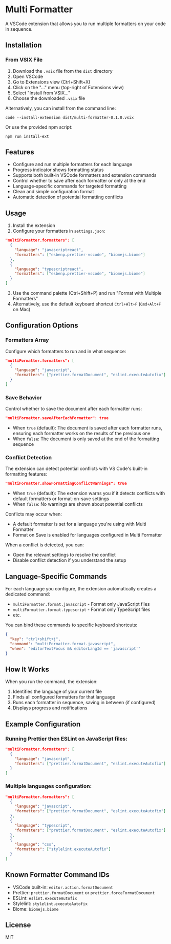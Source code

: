 # Multi Formatter

A VSCode extension that allows you to run multiple formatters on your code in sequence.

## Installation

### From VSIX File
1. Download the `.vsix` file from the `dist` directory
2. Open VSCode
3. Go to Extensions view (Ctrl+Shift+X)
4. Click on the "..." menu (top-right of Extensions view)
5. Select "Install from VSIX..." 
6. Choose the downloaded `.vsix` file

Alternatively, you can install from the command line:
```
code --install-extension dist/multi-formatter-0.1.0.vsix
```

Or use the provided npm script:
```
npm run install-ext
```

## Features

- Configure and run multiple formatters for each language
- Progress indicator shows formatting status
- Supports both built-in VSCode formatters and extension commands
- Control whether to save after each formatter or only at the end
- Language-specific commands for targeted formatting
- Clean and simple configuration format
- Automatic detection of potential formatting conflicts

## Usage

1. Install the extension
2. Configure your formatters in `settings.json`:

```json
"multiFormatter.formatters": [
  {
    "language": "javascriptreact",
    "formatters": ["esbenp.prettier-vscode", "biomejs.biome"]
  },
  {
    "language": "typescriptreact",
    "formatters": ["esbenp.prettier-vscode", "biomejs.biome"]
  }
]
```

3. Use the command palette (Ctrl+Shift+P) and run "Format with Multiple Formatters"
4. Alternatively, use the default keyboard shortcut `Ctrl+Alt+F` (`Cmd+Alt+F` on Mac)

## Configuration Options

### Formatters Array

Configure which formatters to run and in what sequence:

```json
"multiFormatter.formatters": [
  {
    "language": "javascript", 
    "formatters": ["prettier.formatDocument", "eslint.executeAutofix"]
  }
]
```

### Save Behavior

Control whether to save the document after each formatter runs:

```json
"multiFormatter.saveAfterEachFormatter": true
```

- When `true` (default): The document is saved after each formatter runs, ensuring each formatter works on the results of the previous one
- When `false`: The document is only saved at the end of the formatting sequence

### Conflict Detection

The extension can detect potential conflicts with VS Code's built-in formatting features:

```json
"multiFormatter.showFormattingConflictWarnings": true
```

- When `true` (default): The extension warns you if it detects conflicts with default formatters or format-on-save settings
- When `false`: No warnings are shown about potential conflicts

Conflicts may occur when:
- A default formatter is set for a language you're using with Multi Formatter
- Format on Save is enabled for languages configured in Multi Formatter

When a conflict is detected, you can:
- Open the relevant settings to resolve the conflict
- Disable conflict detection if you understand the setup

## Language-Specific Commands

For each language you configure, the extension automatically creates a dedicated command:

- `multiFormatter.format.javascript` - Format only JavaScript files
- `multiFormatter.format.typescript` - Format only TypeScript files
- etc.

You can bind these commands to specific keyboard shortcuts:

```json
{
  "key": "ctrl+shift+j",
  "command": "multiFormatter.format.javascript",
  "when": "editorTextFocus && editorLangId == 'javascript'"
}
```

## How It Works

When you run the command, the extension:

1. Identifies the language of your current file
2. Finds all configured formatters for that language
3. Runs each formatter in sequence, saving in between (if configured)
4. Displays progress and notifications

## Example Configuration

### Running Prettier then ESLint on JavaScript files:
```json
"multiFormatter.formatters": [
  {
    "language": "javascript",
    "formatters": ["prettier.formatDocument", "eslint.executeAutofix"]
  }
]
```

### Multiple languages configuration:
```json
"multiFormatter.formatters": [
  {
    "language": "javascript",
    "formatters": ["prettier.formatDocument", "eslint.executeAutofix"]
  },
  {
    "language": "typescript",
    "formatters": ["prettier.formatDocument", "eslint.executeAutofix"]
  },
  {
    "language": "css",
    "formatters": ["stylelint.executeAutofix"]
  }
]
```

## Known Formatter Command IDs

- VSCode built-in: `editor.action.formatDocument`
- Prettier: `prettier.formatDocument` or `prettier.forceFormatDocument`
- ESLint: `eslint.executeAutofix`
- Stylelint: `stylelint.executeAutofix`
- Biome: `biomejs.biome`

## License

MIT 